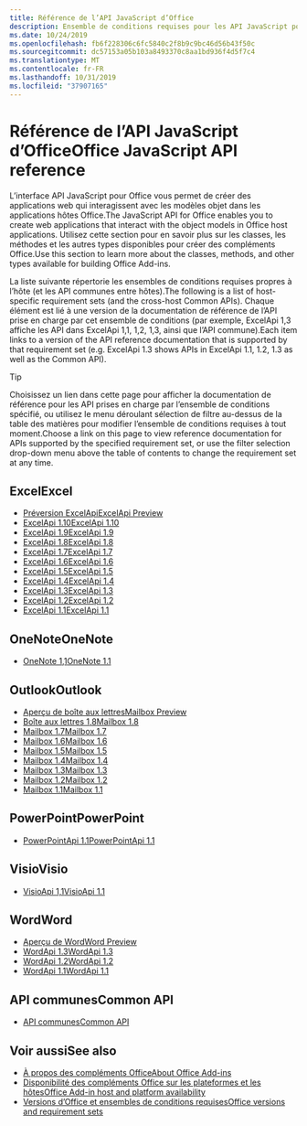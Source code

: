 ```yaml
---
title: Référence de l’API JavaScript d’Office
description: Ensemble de conditions requises pour les API JavaScript pour Office par hôte
ms.date: 10/24/2019
ms.openlocfilehash: fb6f228306c6fc5840c2f8b9c9bc46d56b43f50c
ms.sourcegitcommit: dc57153a05b103a8493370c8aa1bd936f4d5f7c4
ms.translationtype: MT
ms.contentlocale: fr-FR
ms.lasthandoff: 10/31/2019
ms.locfileid: "37907165"
---
```

# <a name="office-javascript-api-reference"></a><span data-ttu-id="2d59c-103">Référence de l’API JavaScript d’Office</span><span class="sxs-lookup"><span data-stu-id="2d59c-103">Office JavaScript API reference</span></span>

<span data-ttu-id="2d59c-104">L’interface API JavaScript pour Office vous permet de créer des applications web qui interagissent avec les modèles objet dans les applications hôtes Office.</span><span class="sxs-lookup"><span data-stu-id="2d59c-104">The JavaScript API for Office enables you to create web applications that interact with the object models in Office host applications.</span></span> <span data-ttu-id="2d59c-105">Utilisez cette section pour en savoir plus sur les classes, les méthodes et les autres types disponibles pour créer des compléments Office.</span><span class="sxs-lookup"><span data-stu-id="2d59c-105">Use this section to learn more about the classes, methods, and other types available for building Office Add-ins.</span></span>

<span data-ttu-id="2d59c-106">La liste suivante répertorie les ensembles de conditions requises propres à l’hôte (et les API communes entre hôtes).</span><span class="sxs-lookup"><span data-stu-id="2d59c-106">The following is a list of host-specific requirement sets (and the cross-host Common APIs).</span></span> <span data-ttu-id="2d59c-107">Chaque élément est lié à une version de la documentation de référence de l’API prise en charge par cet ensemble de conditions (par exemple, ExcelApi 1,3 affiche les API dans ExcelApi 1,1, 1,2, 1,3, ainsi que l’API commune).</span><span class="sxs-lookup"><span data-stu-id="2d59c-107">Each item links to a version of the API reference documentation that is supported by that requirement set (e.g. ExcelApi 1.3 shows APIs in ExcelApi 1.1, 1.2, 1.3 as well as the Common API).</span></span>

> [!TIP]
> <span data-ttu-id="2d59c-108">Choisissez un lien dans cette page pour afficher la documentation de référence pour les API prises en charge par l’ensemble de conditions spécifié, ou utilisez le menu déroulant sélection de filtre au-dessus de la table des matières pour modifier l’ensemble de conditions requises à tout moment.</span><span class="sxs-lookup"><span data-stu-id="2d59c-108">Choose a link on this page to view reference documentation for APIs supported by the specified requirement set, or use the filter selection drop-down menu above the table of contents to change the requirement set at any time.</span></span>

## <a name="excel"></a><span data-ttu-id="2d59c-109">Excel</span><span class="sxs-lookup"><span data-stu-id="2d59c-109">Excel</span></span>

- [<span data-ttu-id="2d59c-110">Préversion ExcelApi</span><span class="sxs-lookup"><span data-stu-id="2d59c-110">ExcelApi Preview</span></span>](/javascript/api/excel?view=excel-js-preview)
- [<span data-ttu-id="2d59c-111">ExcelApi 1.10</span><span class="sxs-lookup"><span data-stu-id="2d59c-111">ExcelApi 1.10</span></span>](/javascript/api/excel?view=excel-js-1.10)
- [<span data-ttu-id="2d59c-112">ExcelApi 1.9</span><span class="sxs-lookup"><span data-stu-id="2d59c-112">ExcelApi 1.9</span></span>](/javascript/api/excel?view=excel-js-1.9)
- [<span data-ttu-id="2d59c-113">ExcelApi 1.8</span><span class="sxs-lookup"><span data-stu-id="2d59c-113">ExcelApi 1.8</span></span>](/javascript/api/excel?view=excel-js-1.8)
- [<span data-ttu-id="2d59c-114">ExcelApi 1.7</span><span class="sxs-lookup"><span data-stu-id="2d59c-114">ExcelApi 1.7</span></span>](/javascript/api/excel?view=excel-js-1.7)
- [<span data-ttu-id="2d59c-115">ExcelApi 1.6</span><span class="sxs-lookup"><span data-stu-id="2d59c-115">ExcelApi 1.6</span></span>](/javascript/api/excel?view=excel-js-1.6)
- [<span data-ttu-id="2d59c-116">ExcelApi 1.5</span><span class="sxs-lookup"><span data-stu-id="2d59c-116">ExcelApi 1.5</span></span>](/javascript/api/excel?view=excel-js-1.5)
- [<span data-ttu-id="2d59c-117">ExcelApi 1.4</span><span class="sxs-lookup"><span data-stu-id="2d59c-117">ExcelApi 1.4</span></span>](/javascript/api/excel?view=excel-js-1.4)
- [<span data-ttu-id="2d59c-118">ExcelApi 1.3</span><span class="sxs-lookup"><span data-stu-id="2d59c-118">ExcelApi 1.3</span></span>](/javascript/api/excel?view=excel-js-1.3)
- [<span data-ttu-id="2d59c-119">ExcelApi 1.2</span><span class="sxs-lookup"><span data-stu-id="2d59c-119">ExcelApi 1.2</span></span>](/javascript/api/excel?view=excel-js-1.2)
- [<span data-ttu-id="2d59c-120">ExcelApi 1.1</span><span class="sxs-lookup"><span data-stu-id="2d59c-120">ExcelApi 1.1</span></span>](/javascript/api/excel?view=excel-js-1.1)

## <a name="onenote"></a><span data-ttu-id="2d59c-121">OneNote</span><span class="sxs-lookup"><span data-stu-id="2d59c-121">OneNote</span></span>

- [<span data-ttu-id="2d59c-122">OneNote 1,1</span><span class="sxs-lookup"><span data-stu-id="2d59c-122">OneNote 1.1</span></span>](/javascript/api/onenote?view=onenote-js-1.1)

## <a name="outlook"></a><span data-ttu-id="2d59c-123">Outlook</span><span class="sxs-lookup"><span data-stu-id="2d59c-123">Outlook</span></span>

- [<span data-ttu-id="2d59c-124">Aperçu de boîte aux lettres</span><span class="sxs-lookup"><span data-stu-id="2d59c-124">Mailbox Preview</span></span>](/javascript/api/outlook?view=outlook-js-preview)
- [<span data-ttu-id="2d59c-125">Boîte aux lettres 1,8</span><span class="sxs-lookup"><span data-stu-id="2d59c-125">Mailbox 1.8</span></span>](/javascript/api/outlook?view=outlook-js-1.8)
- [<span data-ttu-id="2d59c-126">Mailbox 1.7</span><span class="sxs-lookup"><span data-stu-id="2d59c-126">Mailbox 1.7</span></span>](/javascript/api/outlook?view=outlook-js-1.7)
- [<span data-ttu-id="2d59c-127">Mailbox 1.6</span><span class="sxs-lookup"><span data-stu-id="2d59c-127">Mailbox 1.6</span></span>](/javascript/api/outlook?view=outlook-js-1.6)
- [<span data-ttu-id="2d59c-128">Mailbox 1.5</span><span class="sxs-lookup"><span data-stu-id="2d59c-128">Mailbox 1.5</span></span>](/javascript/api/outlook?view=outlook-js-1.5)
- [<span data-ttu-id="2d59c-129">Mailbox 1.4</span><span class="sxs-lookup"><span data-stu-id="2d59c-129">Mailbox 1.4</span></span>](/javascript/api/outlook?view=outlook-js-1.4)
- [<span data-ttu-id="2d59c-130">Mailbox 1.3</span><span class="sxs-lookup"><span data-stu-id="2d59c-130">Mailbox 1.3</span></span>](/javascript/api/outlook?view=outlook-js-1.3)
- [<span data-ttu-id="2d59c-131">Mailbox 1.2</span><span class="sxs-lookup"><span data-stu-id="2d59c-131">Mailbox 1.2</span></span>](/javascript/api/outlook?view=outlook-js-1.2)
- [<span data-ttu-id="2d59c-132">Mailbox 1.1</span><span class="sxs-lookup"><span data-stu-id="2d59c-132">Mailbox 1.1</span></span>](/javascript/api/outlook?view=outlook-js-1.1)

## <a name="powerpoint"></a><span data-ttu-id="2d59c-133">PowerPoint</span><span class="sxs-lookup"><span data-stu-id="2d59c-133">PowerPoint</span></span>

- [<span data-ttu-id="2d59c-134">PowerPointApi 1.1</span><span class="sxs-lookup"><span data-stu-id="2d59c-134">PowerPointApi 1.1</span></span>](/javascript/api/powerpoint?view=powerpoint-js-1.1)

## <a name="visio"></a><span data-ttu-id="2d59c-135">Visio</span><span class="sxs-lookup"><span data-stu-id="2d59c-135">Visio</span></span>

- [<span data-ttu-id="2d59c-136">VisioApi 1,1</span><span class="sxs-lookup"><span data-stu-id="2d59c-136">VisioApi 1.1</span></span>](/javascript/api/visio?view=visio-js-1.1)

## <a name="word"></a><span data-ttu-id="2d59c-137">Word</span><span class="sxs-lookup"><span data-stu-id="2d59c-137">Word</span></span>

- [<span data-ttu-id="2d59c-138">Aperçu de Word</span><span class="sxs-lookup"><span data-stu-id="2d59c-138">Word Preview</span></span>](/javascript/api/word?view=word-js-preview)
- [<span data-ttu-id="2d59c-139">WordApi 1.3</span><span class="sxs-lookup"><span data-stu-id="2d59c-139">WordApi 1.3</span></span>](/javascript/api/word?view=word-js-1.3)
- [<span data-ttu-id="2d59c-140">WordApi 1.2</span><span class="sxs-lookup"><span data-stu-id="2d59c-140">WordApi 1.2</span></span>](/javascript/api/word?view=word-js-1.2)
- [<span data-ttu-id="2d59c-141">WordApi 1.1</span><span class="sxs-lookup"><span data-stu-id="2d59c-141">WordApi 1.1</span></span>](/javascript/api/word?view=word-js-1.1)

## <a name="common-api"></a><span data-ttu-id="2d59c-142">API communes</span><span class="sxs-lookup"><span data-stu-id="2d59c-142">Common API</span></span>

- [<span data-ttu-id="2d59c-143">API communes</span><span class="sxs-lookup"><span data-stu-id="2d59c-143">Common API</span></span>](/javascript/api/office?view=common-js)

## <a name="see-also"></a><span data-ttu-id="2d59c-144">Voir aussi</span><span class="sxs-lookup"><span data-stu-id="2d59c-144">See also</span></span>

- [<span data-ttu-id="2d59c-145">À propos des compléments Office</span><span class="sxs-lookup"><span data-stu-id="2d59c-145">About Office Add-ins</span></span>](/office/dev/add-ins/overview)
- [<span data-ttu-id="2d59c-146">Disponibilité des compléments Office sur les plateformes et les hôtes</span><span class="sxs-lookup"><span data-stu-id="2d59c-146">Office Add-in host and platform availability</span></span>](/office/dev/add-ins/overview/office-add-in-availability)
- [<span data-ttu-id="2d59c-147">Versions d’Office et ensembles de conditions requises</span><span class="sxs-lookup"><span data-stu-id="2d59c-147">Office versions and requirement sets</span></span>](/office/dev/add-ins/develop/office-versions-and-requirement-sets)
